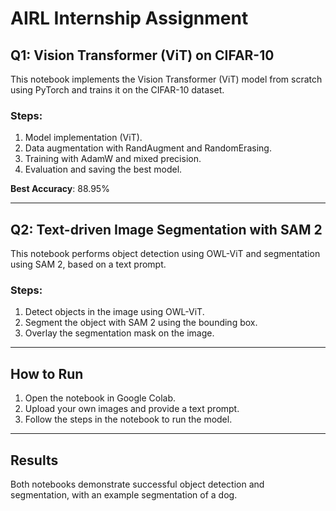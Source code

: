 # AIRL Internship Assignment

## Q1: Vision Transformer (ViT) on CIFAR-10

This notebook implements the Vision Transformer (ViT) model from scratch using PyTorch and trains it on the CIFAR-10 dataset.

### Steps:
1. Model implementation (ViT).
2. Data augmentation with RandAugment and RandomErasing.
3. Training with AdamW and mixed precision.
4. Evaluation and saving the best model.

**Best Accuracy**: 88.95%

---

## Q2: Text-driven Image Segmentation with SAM 2

This notebook performs object detection using OWL-ViT and segmentation using SAM 2, based on a text prompt.

### Steps:
1. Detect objects in the image using OWL-ViT.
2. Segment the object with SAM 2 using the bounding box.
3. Overlay the segmentation mask on the image.

---

## How to Run

1. Open the notebook in Google Colab.
2. Upload your own images and provide a text prompt.
3. Follow the steps in the notebook to run the model.

---

## Results
Both notebooks demonstrate successful object detection and segmentation, with an example segmentation of a dog.

